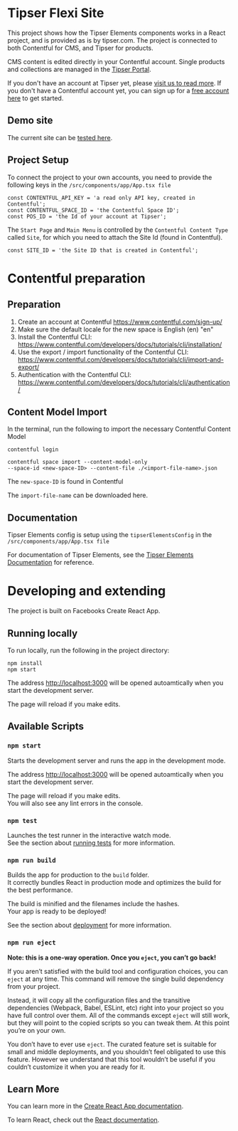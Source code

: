 # Tipser Flexi Site
This project shows how the Tipser Elements components works in a React project, and is provided as is by tipser.com. The project is connected to both Contentful for CMS, and Tipser for products.

CMS content is edited directly in your Contentful account. Single products and collections are managed in the [Tipser Portal](https://app.tipser.com).

If you don't have an account at Tipser yet, please [visit us to read more](https://tipser.co/en/products/publishers/).
If you don't have a Contentful account yet, you can sign up for a [free account here](https://www.contentful.com/sign-up/) to get started.

## Demo site

The current site can be [tested here](https://sample-maxi-site.netlify.app/).

## Project Setup

To connect the project to your own accounts, you need to provide the following keys in the `/src/components/app/App.tsx file`

```
const CONTENTFUL_API_KEY = 'a read only API key, created in Contentful';
const CONTENTFUL_SPACE_ID = 'the Contentful Space ID';
const POS_ID = 'the Id of your account at Tipser';
```

The `Start Page` and `Main Menu` is controlled by the `Contentful Content Type` called `Site`, for which you need to attach the Site Id (found in Contentful).

```
const SITE_ID = 'the Site ID that is created in Contentful';
```

# Contentful preparation

## Preparation
1. Create an account at Contentful https://www.contentful.com/sign-up/
2. Make sure the default locale for the new space is English (en) "en"
3. Install the Contentful CLI: https://www.contentful.com/developers/docs/tutorials/cli/installation/
4. Use the export / import functionality of the Contentful CLI: https://www.contentful.com/developers/docs/tutorials/cli/import-and-export/
5. Authentication with the Contentful CLI: https://www.contentful.com/developers/docs/tutorials/cli/authentication/

## Content Model Import

In the terminal, run the following to import the necessary Contentful Content Model
```
contentful login

contentful space import --content-model-only 
--space-id <new-space-ID> --content-file ./<import-file-name>.json
```

The `new-space-ID` is found in Contentful

The `import-file-name` can be downloaded here.

## Documentation

Tipser Elements config is setup using the `tipserElementsConfig` in the `/src/components/app/App.tsx file`

For documentation of Tipser Elements, see the [Tipser Elements Documentation](https://tipser.github.io/docs/#tipser-elements) for reference.

# Developing and extending
The project is built on Facebooks Create React App.

## Running locally

To run locally, run the following in the project directory:

```
npm install
npm start
```

The address [http://localhost:3000](http://localhost:3000) will be opened autoamtically when you start the development server.

The page will reload if you make edits.

## Available Scripts


### `npm start`

Starts the development server and runs the app in the development mode.

The address [http://localhost:3000](http://localhost:3000) will be opened autoamtically when you start the development server.

The page will reload if you make edits.<br>
You will also see any lint errors in the console.

### `npm test`

Launches the test runner in the interactive watch mode.<br>
See the section about [running tests](https://facebook.github.io/create-react-app/docs/running-tests) for more information.

### `npm run build`

Builds the app for production to the `build` folder.<br>
It correctly bundles React in production mode and optimizes the build for the best performance.

The build is minified and the filenames include the hashes.<br>
Your app is ready to be deployed!

See the section about [deployment](https://facebook.github.io/create-react-app/docs/deployment) for more information.

### `npm run eject`

**Note: this is a one-way operation. Once you `eject`, you can’t go back!**

If you aren’t satisfied with the build tool and configuration choices, you can `eject` at any time. This command will remove the single build dependency from your project.

Instead, it will copy all the configuration files and the transitive dependencies (Webpack, Babel, ESLint, etc) right into your project so you have full control over them. All of the commands except `eject` will still work, but they will point to the copied scripts so you can tweak them. At this point you’re on your own.

You don’t have to ever use `eject`. The curated feature set is suitable for small and middle deployments, and you shouldn’t feel obligated to use this feature. However we understand that this tool wouldn’t be useful if you couldn’t customize it when you are ready for it.

## Learn More

You can learn more in the [Create React App documentation](https://facebook.github.io/create-react-app/docs/getting-started).

To learn React, check out the [React documentation](https://reactjs.org/).